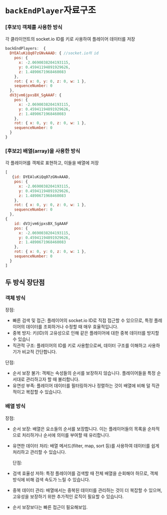 # `backEndPlayer`자료구조

### [후보1] 객체를 사용한 방식

각 클라이언트의 socket.io ID를 키로 사용하여 플레이어 데이터를 저장

```javascript
backEndPlayers:  {
  DYEAluKiQq07zGNvAAAD: { //socket.io의 id
    pos: {
      x: -2.0690038204193115,
      y: 0.45941194891929626,
      z: 1.4890671968460083
    },
    rot: { x: 0, y: 0, z: 0, w: 1 },
    sequenceNumber: 0
  },
  dV3jvm6jpxsBX_SgAAAF: {
    pos: {
      x: -2.0690038204193115,
      y: 0.45941194891929626,
      z: 1.4890671968460083
    },
    rot: { x: 0, y: 0, z: 0, w: 1 },
    sequenceNumber: 0
  }
}
```

### [후보2] 배열(array)을 사용한 방식

각 플레이어를 객체로 표현하고, 이들을 배열에 저장

```javascript
[
   {id: DYEAluKiQq07zGNvAAAD,
    pos: {
      x: -2.0690038204193115,
      y: 0.45941194891929626,
      z: 1.4890671968460083
    },
    rot: { x: 0, y: 0, z: 0, w: 1 },
    sequenceNumber: 0
  },
{
    id: dV3jvm6jpxsBX_SgAAAF
    pos: {
      x: -2.0690038204193115,
      y: 0.45941194891929626,
      z: 1.4890671968460083
    },
    rot: { x: 0, y: 0, z: 0, w: 1 },
    sequenceNumber: 0
  }
]
```

## 두 방식 장단점

### 객체 방식

장점:

- 빠른 검색 및 접근: 플레이어의 socket.io ID로 직접 접근할 수 있으므로, 특정 플레이어의 데이터를 조회하거나 수정할 때 매우 효율적입니다.
- 중복 방지: 키(ID)의 고유성으로 인해 같은 플레이어에 대한 중복 데이터를 방지할 수 있습니
- 직관적 구조: 플레이어의 ID를 키로 사용함으로써, 데이터 구조를 이해하고 사용하기가 비교적 간단합니다.

단점:

- 순서 보장 불가: 객체는 속성들의 순서를 보장하지 않습니다. 플레이어들을 특정 순서대로 관리하고자 할 때 불리합니다.
- 유연성 부족: 플레이어 데이터를 필터링하거나 정렬하는 것이 배열에 비해 덜 직관적이고 복잡할 수 있습니다.

### 배열 방식

장점:

- 순서 보장: 배열은 요소들의 순서를 보장합니다. 이는 플레이어들의 목록을 순차적으로 처리하거나 순서에 의미를 부여할 때 유리합니다.
- 유연한 데이터 처리: 배열 메서드(filter, map, sort 등)를 사용하여 데이터를 쉽게 처리하고 관리할 수 있습니다.

  단점:

- 검색 효율성 저하: 특정 플레이어를 검색할 때 전체 배열을 순회해야 하므로, 객체 방식에 비해 검색 속도가 느릴 수 있습니다.
- 중복 데이터 관리: 배열에서는 중복된 데이터를 관리하는 것이 더 복잡할 수 있으며, 고유성을 보장하기 위한 추가적인 로직이 필요할 수 있습니다.

* 순서 보장보다는 빠른 접근이 필요해보임.
